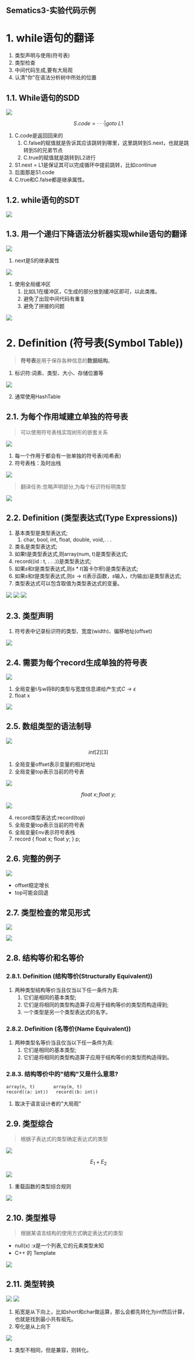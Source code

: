 Sematics3-实验代码示例
---

# 1. while语句的翻译
1. 类型声明与使用(符号表)
2. 类型检查
3. 中间代码生成,要有大局观
4. 认清"你"在语法分析树中所处的位置

## 1.1. While语句的SDD
![](https://spricoder.oss-cn-shanghai.aliyuncs.com/2020-Compilation-Principle/img/lec4/49.png)

$$
S.code = ···|goto\ L1
$$

1. C.code是返回回来的
   1. C.false的赋值就是告诉其应该跳转到哪里，这里跳转到S.next，也就是跳转到S的兄弟节点
   2. C.true的赋值就是跳转到L2进行
2. S1.next = L1是保证其可以完成循环中提前跳转，比如continue
3. 后面那是S1.code
4. C.true和C.false都是继承属性。

## 1.2. while语句的SDT
![](https://spricoder.oss-cn-shanghai.aliyuncs.com/2020-Compilation-Principle/img/lec4/50.png)

## 1.3. 用一个递归下降语法分析器实现while语句的翻译
![](https://spricoder.oss-cn-shanghai.aliyuncs.com/2020-Compilation-Principle/img/lec4/51.png)

1. next是S的继承属性

![](https://spricoder.oss-cn-shanghai.aliyuncs.com/2020-Compilation-Principle/img/lec4/52.png)

1. 使用全局缓冲区
   1. 比如L1在缓冲区，C生成的部分放到缓冲区即可，以此类推。
   2. 避免了出现中间代码有重复
   3. 避免了拼接的问题

![](https://spricoder.oss-cn-shanghai.aliyuncs.com/2020-Compilation-Principle/img/lec4/53.png)

# 2. Definition (符号表(Symbol Table))
> **符号表**是用于保存各种信息的**数据结构**。

1. 标识符:词素、类型、大小、存储位置等

![](https://spricoder.oss-cn-shanghai.aliyuncs.com/2020-Compilation-Principle/img/lec4/54.png)

2. 通常使用HashTable

## 2.1. 为每个作用域建立单独的符号表
> 可以使用符号表栈实现树形的嵌套关系

![](https://spricoder.oss-cn-shanghai.aliyuncs.com/2020-Compilation-Principle/img/lec4/55.png)

1. 每一个作用于都会有一张单独的符号表(哈希表)
2. 符号表栈：及时出栈

![](https://spricoder.oss-cn-shanghai.aliyuncs.com/2020-Compilation-Principle/img/lec4/56.png)

> 翻译任务:忽略声明部分,为每个标识符标明类型

![](https://spricoder.oss-cn-shanghai.aliyuncs.com/2020-Compilation-Principle/img/lec4/57.png)

## 2.2. Definition (类型表达式(Type Expressions))
1. 基本类型是类型表达式;
   1. char, bool, int, float, double, void,. . .
2. 类名是类型表达式;
3. 如果t是类型表达式,则array(num, t)是类型表达式;
4. record(⟨id : t, . . .⟩)是类型表达式;
5. 如果$s$和$t$是类型表达式,则$s * t$(笛卡尔积)是类型表达式;
6. 如果$s$和$t$是类型表达式,则$s \rightarrow t$(表示函数，$s$输入，$t$为输出)是类型表达式;
7. 类型表达式可以包含取值为类型表达式的变量。

![](https://spricoder.oss-cn-shanghai.aliyuncs.com/2020-Compilation-Principle/img/lec4/58.png)
![](https://spricoder.oss-cn-shanghai.aliyuncs.com/2020-Compilation-Principle/img/lec4/59.png)
![](https://spricoder.oss-cn-shanghai.aliyuncs.com/2020-Compilation-Principle/img/lec4/60.png)

## 2.3. 类型声明
1. 符号表中记录标识符的类型、宽度(width)、偏移地址(offset)

![](https://spricoder.oss-cn-shanghai.aliyuncs.com/2020-Compilation-Principle/img/lec4/61.png)

## 2.4. 需要为每个record生成单独的符号表
![](https://spricoder.oss-cn-shanghai.aliyuncs.com/2020-Compilation-Principle/img/lec4/62.png)

1. 全局变量t与w将B的类型与宽度信息递给产生式$C \rightarrow \epsilon$
2. float x

![](https://spricoder.oss-cn-shanghai.aliyuncs.com/2020-Compilation-Principle/img/lec4/63.png)

## 2.5. 数组类型的语法制导
![](https://spricoder.oss-cn-shanghai.aliyuncs.com/2020-Compilation-Principle/img/lec4/64.png)

$$
int[2][3]
$$

1. 全局变量offset表示变量的相对地址
2. 全局变量top表示当前的符号表

![](https://spricoder.oss-cn-shanghai.aliyuncs.com/2020-Compilation-Principle/img/lec4/65.png)

$$
float\ x; float\ y;
$$

![](https://spricoder.oss-cn-shanghai.aliyuncs.com/2020-Compilation-Principle/img/lec4/66.png)

4. record类型表达式:record(top)
5. 全局变量top表示当前的符号表
6. 全局变量Env表示符号表栈
7. record { float x; float y; } p;

## 2.6. 完整的例子

![](https://spricoder.oss-cn-shanghai.aliyuncs.com/2020-Compilation-Principle/img/lec4/67.png)

- offset稳定增长
- top可能会回退

## 2.7. 类型检查的常见形式
![](https://spricoder.oss-cn-shanghai.aliyuncs.com/2020-Compilation-Principle/img/lec4/68.png)

![](https://spricoder.oss-cn-shanghai.aliyuncs.com/2020-Compilation-Principle/img/lec4/69.png)

## 2.8. 结构等价和名等价

### 2.8.1. Definition (结构等价(Structurally Equivalent))
1. 两种类型结构等价当且仅当以下任一条件为真:
   1. 它们是相同的基本类型;
   2. 它们是将相同的类型构造算子应用于结构等价的类型而构造得到;
   3. 一个类型是另一个类型表达式的名字。

### 2.8.2. Definition (名等价(Name Equivalent))
1. 两种类型名等价当且仅当以下任一条件为真:
   1. 它们是相同的基本类型;
   2. 它们是将相同的类型构造算子应用于结构等价的类型而构造得到。

### 2.8.3. 结构等价中的"结构"又是什么意思?
```
array(n, t)       array(m, t)
record(⟨a: int⟩)   record(⟨b: int⟩)
```

1. 取决于语言设计者的"大局观"

## 2.9. 类型综合
> 根据子表达式的类型确定表达式的类型

![](https://spricoder.oss-cn-shanghai.aliyuncs.com/2020-Compilation-Principle/img/lec4/70.png)

$$
E_1+E_2
$$

![](https://spricoder.oss-cn-shanghai.aliyuncs.com/2020-Compilation-Principle/img/lec4/71.png)

1. 重载函数的类型综合规则

![](https://spricoder.oss-cn-shanghai.aliyuncs.com/2020-Compilation-Principle/img/lec4/72.png)

## 2.10. 类型推导
> 根据某语言结构的使用方式确定表达式的类型

- null(x) :x是一个列表,它的元素类型未知
- C++ 的 Template

![](https://spricoder.oss-cn-shanghai.aliyuncs.com/2020-Compilation-Principle/img/lec4/73.png)

## 2.11. 类型转换
![](https://spricoder.oss-cn-shanghai.aliyuncs.com/2020-Compilation-Principle/img/lec4/74.png)
![](https://spricoder.oss-cn-shanghai.aliyuncs.com/2020-Compilation-Principle/img/lec4/75.png)

1. 拓宽是从下向上，比如short和char做运算，那么会都先转化为int然后计算，也就是找到最小共有祖先。
2. 窄化是从上向下

![](https://spricoder.oss-cn-shanghai.aliyuncs.com/2020-Compilation-Principle/img/lec4/76.png)

1. 类型不相同，但是兼容，则转化。